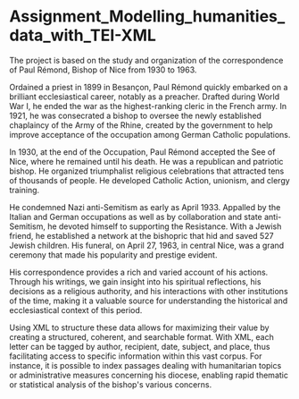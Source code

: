 # Assignment_Modelling_humanities_data_with_TEI-XML

The project is based on the study and organization of the correspondence of Paul Rémond, Bishop of Nice from 1930 to 1963.

Ordained a priest in 1899 in Besançon, Paul Rémond quickly embarked on a brilliant ecclesiastical career, notably as a preacher. Drafted during World War I, he ended the war as the highest-ranking cleric in the French army. In 1921, he was consecrated a bishop to oversee the newly established chaplaincy of the Army of the Rhine, created by the government to help improve acceptance of the occupation among German Catholic populations.

In 1930, at the end of the Occupation, Paul Rémond accepted the See of Nice, where he remained until his death. He was a republican and patriotic bishop. He organized triumphalist religious celebrations that attracted tens of thousands of people. He developed Catholic Action, unionism, and clergy training.

He condemned Nazi anti-Semitism as early as April 1933. Appalled by the Italian and German occupations as well as by collaboration and state anti-Semitism, he devoted himself to supporting the Resistance. With a Jewish friend, he established a network at the bishopric that hid and saved 527 Jewish children. His funeral, on April 27, 1963, in central Nice, was a grand ceremony that made his popularity and prestige evident.

His correspondence provides a rich and varied account of his actions. Through his writings, we gain insight into his spiritual reflections, his decisions as a religious authority, and his interactions with other institutions of the time, making it a valuable source for understanding the historical and ecclesiastical context of this period.

Using XML to structure these data allows for maximizing their value by creating a structured, coherent, and searchable format. With XML, each letter can be tagged by author, recipient, date, subject, and place, thus facilitating access to specific information within this vast corpus. For instance, it is possible to index passages dealing with humanitarian topics or administrative measures concerning his diocese, enabling rapid thematic or statistical analysis of the bishop's various concerns.
